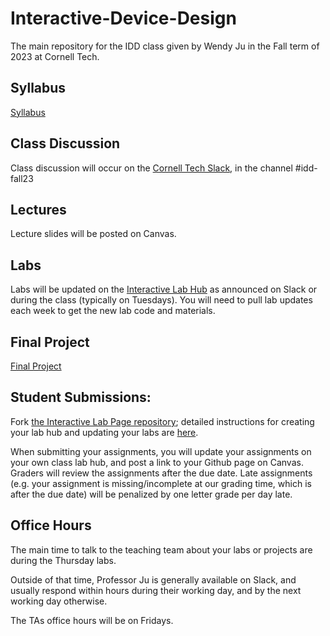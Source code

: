 # Interactive-Device-Design
The main repository for the IDD class given by Wendy Ju in the Fall term of 2023 at Cornell Tech.

## Syllabus
[Syllabus](https://canvas.cornell.edu/courses/56846/assignments/syllabus)

## Class Discussion
Class discussion will occur on the [Cornell Tech Slack](https://cornelltech.slack.com), in the channel #idd-fall23

## Lectures
Lecture slides will be posted on Canvas.


## Labs
Labs will be updated on the [Interactive Lab Hub](https://github.com/FAR-Lab/Interactive-Lab-Hub) as announced on Slack or during the class (typically on Tuesdays). You will need to pull lab updates each week to get the new lab code and materials.



## Final Project

[Final Project](https://github.com/FAR-Lab/Developing-and-Designing-Interactive-Devices/blob/2023Fall/FinalProject.md)



## Student Submissions:

Fork  [the Interactive Lab Page repository](https://github.com/FAR-Lab/Interactive-Lab-Hub); detailed instructions for creating your lab hub and updating your labs are [here](https://github.com/FAR-Lab/Developing-and-Designing-Interactive-Devices/blob/2023Fall/readings/Submitting%20Labs.md).

When submitting your assignments, you will update your assignments on your own class lab hub, and post a link to your Github page on Canvas. Graders will review the assignments after the due date. Late assignments (e.g. your assignment is missing/incomplete at our grading time, which is after the due date) will be penalized by one letter grade per day late.



## Office Hours 

The main time to talk to the teaching team about your labs or projects are during the Thursday labs. 

Outside of that time, Professor Ju is generally available on Slack, and usually respond within hours during their working day, and by the next working day otherwise. 

The TAs office hours will be on Fridays.
